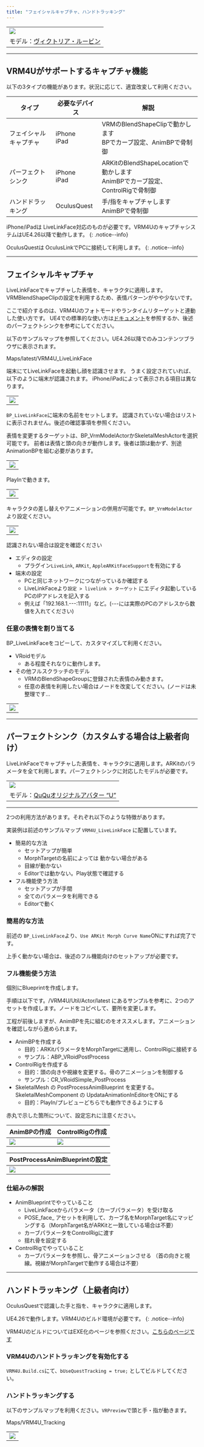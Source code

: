 ```yaml
---
title: "フェイシャルキャプチャ、ハンドトラッキング"
---
```


||
|-|
|[![](./assets/images/small/05t_top.png)](../assets/images/05t_top.png)|
|モデル：[ヴィクトリア・ルービン](https://hub.vroid.com/characters/2792872861023597723/models/5013769147837660446)|


----
## VRM4Uがサポートするキャプチャ機能

以下の3タイプの機能があります。状況に応じて、適宜改変して利用ください。

|タイプ|必要なデバイス|解説|
|-|-|-|
|フェイシャルキャプチャ|iPhone<br>iPad|VRMのBlendShapeClipで動かします<br>BPでカーブ設定、AnimBPで骨制御|
|パーフェクトシンク|iPhone<br>iPad|ARKitのBlendShapeLocationで動かします<br>AnimBPでカーブ設定、ControlRigで骨制御|
|ハンドドラッキング|OculusQuest|手/指をキャプチャします<br>AnimBPで骨制御|

iPhone/iPadは LiveLinkFace対応のものが必要です。VRM4UのキャプチャシステムはUE4.26以降で動作します。
{: .notice--info}

OculusQuestは OculusLinkでPCに接続して利用します。
{: .notice--info}


----
## フェイシャルキャプチャ

LiveLinkFaceでキャプチャした表情を、キャラクタに適用します。VRMBlendShapeClipの設定を利用するため、表情パターンがやや少ないです。

ここで紹介するのは、VRM4Uのフォトモードやランタイムリターゲットと連動した使い方です。
UE4での標準的な使い方は[ドキュメント](https://docs.unrealengine.com/ja/Engine/Animation/FacialRecordingiPhone/index.html)を参照するか、後述のパーフェクトシンクを参考にしてください。


以下のサンプルマップを参照してください。UE4.26以降でのみコンテンツブラウザに表示されます。

Maps/latest/VRM4U_LiveLinkFace

端末にてLiveLinkFaceを起動し顔を認識させます。
うまく設定されていれば、以下のように端末が認識されます。
iPhone/iPadによって表示される項目は異なります。

||
|-|
|[![](./assets/images/small/05t_live.png)](../assets/images/05t_live.png)|

`BP_LiveLinkFace`に端末の名前をセットします。
認識されていない場合はリストに表示されません。後述の確認事項を参照ください。

表情を変更するターゲットは、BP_VrmModelActorかSkeletalMeshActorを選択可能です。
前者は表情と頭の向きが動作します。後者は頭は動かず、別途AnimationBPを組む必要があります。

||
|-|
|[![](./assets/images/small/05t_sub.png)](../assets/images/05t_sub.png)|

PlayInで動きます。

||
|-|
|[![](./assets/images/small/05t_play.png)](../assets/images/05t_play.png)|

キャラクタの差し替えやアニメーションの併用が可能です。`BP_VrmModelActor`より設定ください。

||
|-|
|[![](./assets/images/small/05t_cust.png)](../assets/images/05t_cust.png)|

認識されない場合は設定を確認ください
- エディタの設定
  - プラグイン`LiveLink`, `ARKit`, `AppleARKitFaceSupport`を有効にする
- 端末の設定
  - PCと同じネットワークにつながっているか確認する
  - LiveLinkFaceより`設定 > livelink > ターゲット` にエディタ起動しているPCのIPアドレスを記入する
  - 例えば「192.168.1.---:11111」など。(---には実際のPCのアドレスから数値を入れてください)


### 任意の表情を割り当てる

BP_LiveLinkFaceをコピーして、カスタマイズして利用ください。

- VRoidモデル
  - ある程度それなりに動作します。
- その他フルスクラッチのモデル
  - VRMのBlendShapeGroupに登録された表情のみ動きます。
  - 任意の表情を利用したい場合はノードを改変してください。(ノードは未整理です…

||
|-|
|[![](./assets/images/small/05t_detail.png)](../assets/images/05t_detail.png)|

----
## パーフェクトシンク（カスタムする場合は上級者向け）

LiveLinkFaceでキャプチャした表情を、キャラクタに適用します。ARKitのパラメータを全て利用します。パーフェクトシンクに対応したモデルが必要です。

||
|-|
|[![](./assets/images/small/05t_p4.png)](../assets/images/05t_p4.png)|
|モデル：[QuQuオリジナルアバター “U”](https://booth.pm/ja/items/2736146)|

----

2つの利用方法があります。それぞれ以下のような特徴があります。

実装例は前述のサンプルマップ `VRM4U_LiveLinkFace` に配置しています。

 - 簡易的な方法
   - セットアップが簡単
   - MorphTargetの名前によっては 動かない場合がある
   - 目線が動かない
   - Editorでは動かない。Play状態で確認する
 - フル機能使う方法
   - セットアップが手間
   - 全てのパラメータを利用できる
   - Editorで動く


### 簡易的な方法

前述の `BP_LiveLinkFace`より、`Use ARKit Morph Curve Name`ONにすれば完了です。

上手く動かない場合は、後述のフル機能向けのセットアップが必要です。

### フル機能使う方法

個別にBlueprintを作成します。

手順は以下です。/VRM4U/Util/Actor/latest にあるサンプルを参考に、2つのアセットを作成します。ノードをコピペして、要所を変更します。

工程が前後しますが、AnimBPを先に組むのをオススメします。アニメーションを確認しながら進められます。

 - AnimBPを作成する
   - 目的：ARKitパラメータをMorphTargetに適用し、ControlRigに接続する
   - サンプル：ABP_VRoidPostProcess
 - ControlRigを作成する
   - 目的：頭の向きや視線を変更する。骨のアニメーションを制御する
   - サンプル：CR_VRoidSimple_PostProcess
 - SkeletalMesh の PostProcessAnimBlueprint を変更する。SkeletalMeshComponent の UpdataAnimationInEditorをONにする
   - 目的：PlayIn/プレビューどちらでも動作できるようにする


赤丸で示した箇所について、設定忘れに注意ください。

|AnimBPの作成|ControlRigの作成|
|-|-|
|[![](./assets/images/small/05t_p1.png)](../assets/images/05t_p1.png)|[![](./assets/images/small/05t_p2.png)](../assets/images/05t_p2.png)|

|PostProcessAnimBlueprintの設定|
|-|
|[![](./assets/images/small/05t_p3.png)](../assets/images/05t_p3.png)|

### 仕組みの解説

 - AnimBlueprintでやっていること
   - LiveLinkFaceからパラメータ（カーブパラメータ）を受け取る
   - POSE_face_ アセットを利用して、カーブ名をMorphTarget名にマッピングする（MorphTarget名がARKitと一致している場合は不要）
   - カーブパラメータをControlRigに渡す
   - 揺れ骨を設定する
 - ControlRigでやっていること
   - カーブパラメータを参照し、骨アニメーションさせる
   （首の向きと視線。視線がMorphTargetで動作する場合は不要）

----
## ハンドトラッキング（上級者向け）

OculusQuestで認識した手と指を、キャラクタに適用します。

UE4.26で動作します。VRM4Uのビルド環境が必要です。
{: .notice--info}

VRM4UのビルドについてはEXE化のページを参照ください。[こちらのページです](../03_exe/)

### VRM4Uのハンドトラッキングを有効化する

`VRM4U.Build.cs`にて、`bUseQuestTracking = true;` としてビルドしてください。

### ハンドトラッキングする

以下のサンプルマップを利用ください。`VRPreview`で頭と手・指が動きます。

Maps/VRM4U_Tracking

||
|-|
|[![](./assets/images/small/05t_hand.png)](../assets/images/05t_hand.png)|
